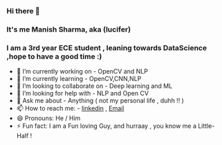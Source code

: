 ### Hi there 👋
### It's me Manish Sharma, aka (lucifer)
### I am a 3rd year ECE student , leaning towards DataScience ,hope to have a good time :)

- 🔭 I’m currently working on - OpenCV and NLP
- 🌱 I’m currently learning - OpenCV,CNN,NLP
- 👯 I’m looking to collaborate on - Deep learning and ML
- 🤔 I’m looking for help with - NLP and Open CV
- 💬 Ask me about - Anything ( not my personal life , duhh !! )
- 📫 How to reach me: - [linkedin](https://www.linkedin.com/in/manish-sharma-355ba3189/) , 
                         [Email](monalmonal007@gmail.com)
- 😄 Pronouns: He / Him
- ⚡ Fun fact: I am a Fun loving Guy, and hurraay , you know me a Little-Half !

